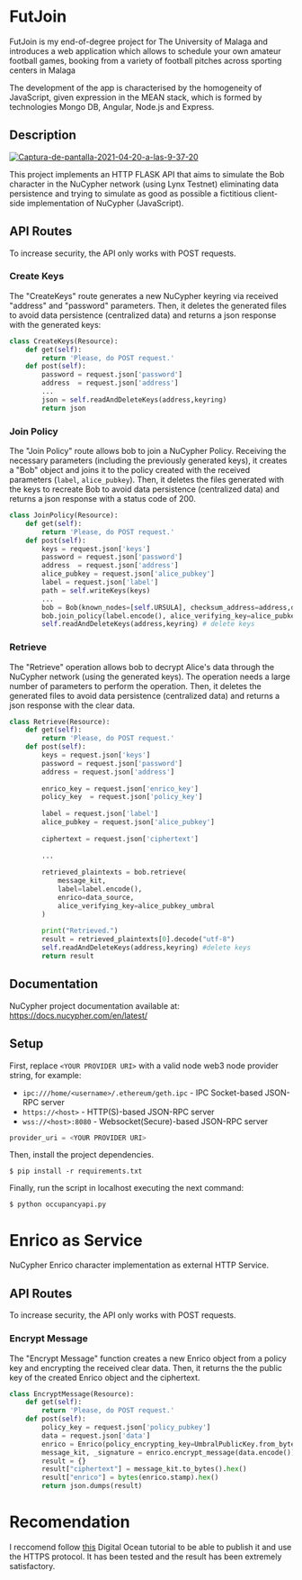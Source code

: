 # FutJoin
FutJoin is my end-of-degree project for The University of Malaga and introduces a web application which allows to schedule your own amateur football games, booking from a variety of football pitches across sporting centers in Malaga

The development of the app is characterised by the homogeneity of  JavaScript, given expression in the MEAN stack, which is formed by technologies  Mongo DB, Angular, Node.js and Express.

## Description

<a href="https://ibb.co/WzHg0p7"><img src="https://i.ibb.co/n1wzB84/Captura-de-pantalla-2021-04-20-a-las-9-37-20.png" alt="Captura-de-pantalla-2021-04-20-a-las-9-37-20" border="0"></a>

This project implements an HTTP FLASK API that aims to simulate the Bob character in the NuCypher network (using Lynx Testnet) eliminating data persistence and trying to simulate as good as possible a fictitious client-side implementation of NuCypher (JavaScript).

## API Routes
To increase security, the API only works with POST requests.

### Create Keys
The "CreateKeys" route generates a new NuCypher keyring via received "address" and "password" parameters. Then, it deletes the generated files to avoid data persistence (centralized data) and returns a json response with the generated keys:

```Python
class CreateKeys(Resource):
    def get(self):
        return 'Please, do POST request.'
    def post(self):
        password = request.json['password']
        address  = request.json['address']  
        ...
        json = self.readAndDeleteKeys(address,keyring)
        return json
```

### Join Policy
The "Join Policy" route allows bob to join a NuCypher Policy. Receiving the necessary parameters (including the previously generated keys), it creates a "Bob" object and joins it to the policy created with the received parameters (`label`, `alice_pubkey`). Then, it deletes the files generated with the keys to recreate Bob to avoid data persistence (centralized data) and returns a json response with a status code of 200.

```Python
class JoinPolicy(Resource):
    def get(self):
        return 'Please, do POST request.'   
    def post(self):
        keys = request.json['keys']
        password = request.json['password']
        address  = request.json['address']
        alice_pubkey = request.json['alice_pubkey']
        label = request.json['label']
        path = self.writeKeys(keys)
        ...
        bob = Bob(known_nodes=[self.URSULA], checksum_address=address,domain='lynx',keyring=keyring,provider_uri=provider_uri)  
        bob.join_policy(label.encode(), alice_verifying_key=alice_pubkey_umbral,block=True)
        self.readAndDeleteKeys(address,keyring) # delete keys
```
### Retrieve
The "Retrieve" operation allows bob to decrypt Alice's data through the NuCypher network (using the generated keys). The operation needs a large number of parameters to perform the operation. Then, it deletes the generated files to avoid data persistence (centralized data) and returns a json response with the clear data.

```Python
class Retrieve(Resource):
    def get(self):
        return 'Please, do POST request.'   
    def post(self):
        keys = request.json['keys']
        password = request.json['password']
        address = request.json['address']
        
        enrico_key = request.json['enrico_key']
        policy_key  = request.json['policy_key']
      
        label = request.json['label']
        alice_pubkey = request.json['alice_pubkey']
        
        ciphertext = request.json['ciphertext']  
        
        ...
        
        retrieved_plaintexts = bob.retrieve(
            message_kit,
            label=label.encode(),
            enrico=data_source,
            alice_verifying_key=alice_pubkey_umbral
        )
        
        print("Retrieved.") 
        result = retrieved_plaintexts[0].decode("utf-8")
        self.readAndDeleteKeys(address,keyring) #delete keys
        return result   
```

## Documentation
NuCypher project documentation available at: https://docs.nucypher.com/en/latest/

## Setup
First, replace `<YOUR PROVIDER URI>` with a valid node web3 node provider string, for example:
  - `ipc:///home/<username>/.ethereum/geth.ipc` - IPC Socket-based JSON-RPC server
  - `https://<host>` - HTTP(S)-based JSON-RPC server
  - `wss://<host>:8080` - Websocket(Secure)-based JSON-RPC server 

```Python
provider_uri = <YOUR PROVIDER URI>
```

Then, install the project dependencies.
```
$ pip install -r requirements.txt
```

Finally, run the script in localhost executing the next command:
```
$ python occupancyapi.py
```

# Enrico as Service
NuCypher Enrico character implementation as external HTTP Service.

## API Routes
To increase security, the API only works with POST requests.

### Encrypt Message
The "Encrypt Message" function creates a new Enrico object from a policy key and encrypting the received clear data. Then, it returns the the public key of the created Enrico object and the ciphertext.

```Python
class EncryptMessage(Resource):
    def get(self):
        return 'Please, do POST request.'
    def post(self):
        policy_key = request.json['policy_pubkey']
        data = request.json['data']
        enrico = Enrico(policy_encrypting_key=UmbralPublicKey.from_bytes(bytes.fromhex(policy_key)))
        message_kit, _signature = enrico.encrypt_message(data.encode())
        result = {}
        result["ciphertext"] = message_kit.to_bytes().hex()
        result["enrico"] = bytes(enrico.stamp).hex()
        return json.dumps(result)
```



# Recomendation
I reccomend follow <a href="https://www.digitalocean.com/community/tutorials/how-to-serve-flask-applications-with-uswgi-and-nginx-on-ubuntu-18-04">this</a> Digital Ocean tutorial to be able to publish it and use the HTTPS protocol. It has been tested and the result has been extremely satisfactory.
